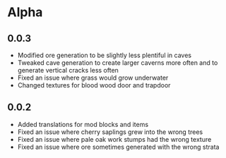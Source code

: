 # Alpha

## 0.0.3
- Modified ore generation to be slightly less plentiful in caves
- Tweaked cave generation to create larger caverns more often and to generate vertical cracks less often
- Fixed an issue where grass would grow underwater
- Changed textures for blood wood door and trapdoor

## 0.0.2
- Added translations for mod blocks and items
- Fixed an issue where cherry saplings grew into the wrong trees
- Fixed an issue where pale oak work stumps had the wrong texture
- Fixed an issue where ore sometimes generated with the wrong strata